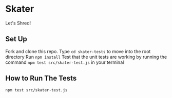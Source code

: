 # Skater 

Let's Shred!

## Set Up
Fork and clone this repo.
Type `cd skater-tests` to move into the root directory
Run `npm install`
Test that the unit tests are working by running the command `npm test src/skater-test.js` in your terminal

## How to Run The Tests

```
npm test src/skater-test.js
```
